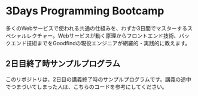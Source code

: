 # 3Days Programming Bootcamp
多くのWebサービスで使われる共通の仕組みを、わずか3日間でマスターするスペシャルレクチャー。Webサービスが動く原理からフロントエンド技術、バックエンド技術までをGoodfindの現役エンジニアが網羅的・実践的に教えます。

## 2日目終了時サンプルプログラム
このリポジトリは、2日目の講義終了時のサンプルプログラムです。講義の途中でつまづいてしまった人は、こちらのコードを参考にしてください。